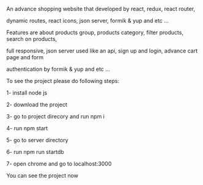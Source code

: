 An advance shopping website that developed by react, redux, react router, 
 
dynamic routes, react icons, json server, formik & yup and etc … 
 
Features are about products group, products category, filter products, search on products, 
 
full responsive, json server used like an api, sign up and login, advance cart page and form 
 
authentication by formik & yup and etc  … 
 
To see the project please do following steps: 
 
1- install node js 
 
2- download the project 
 
3- go to project direcory and run npm i 
 
4- run npm start 
 
5- go to server directory 
 
6- run npm run startdb 
 
7- open chrome and go to localhost:3000 
 
You can see the project now
